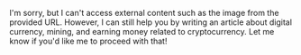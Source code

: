 I'm sorry, but I can't access external content such as the image from the provided URL. However, I can still help you by writing an article about digital currency, mining, and earning money related to cryptocurrency. Let me know if you'd like me to proceed with that!